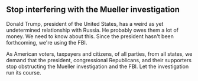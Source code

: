 ## Stop interfering with the Mueller investigation

Donald Trump, president of the United States, has a weird as yet undetermined relationship with Russia. He probably owes them a lot of money. We need to know about this. Since the president hasn't been forthcoming, we're using the FBI.

As American voters, taxpayers and citizens, of all parties, from all states, we demand that the president, congressional Republicans, and their supporters stop obstructing the Mueller investigation and the FBI. Let the investigation run its course. 

